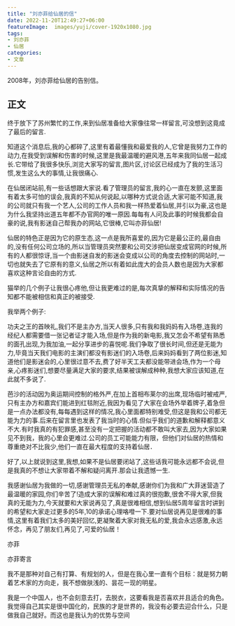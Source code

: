 ```yaml
---
title: "刘亦菲给仙居的信"
date: 2022-11-20T12:49:27+06:00
featureImage:  images/yuji/cover-1920x1080.jpg
tags:
- 刘亦菲
- 仙居
categories:
- 文章
---
```


2008年，刘亦菲给仙居的告别信。


<!--more-->

## 正文

终于放下了苏州繁忙的工作,来到仙居准备给大家像往常一样留言,可没想到这竟成了最后的留言.

知道这个消息后,我的心都碎了,这里有着最懂我和最爱我的人,它曾是我努力工作的动力,在我受到误解和伤害的时候,这里是我最温暖的避风港,五年来我同仙居一起成长.它带给了我很多快乐,浏览大家写的留言,图片区,讨论区已经成为了我的生活习惯,发生这么大的事情,让我很痛心.

在仙居闭站前,有一些话想跟大家说.看了管理员的留言,我的心一直在发颤,这里面有着太多可怕的误会,我真的不知从何说起,以哪种方式说合适,大家可能不知道,我的公司就只有我一个艺人,公司的工作人员和我一样热爱着仙居,并引以为豪,这也是为什么我坚持出道五年都不办官网的唯一原因.每每有人问及此事的时候我都会自豪的说,我有影迷自己帮我办的网站,它很棒,它叫亦菲仙居!

仙居的特色正是因为它的原生态,这一点是我所喜爱的,因为它是最公正的,最自由的,没有任何公司立场的,所以当管理员突然要和公司交涉把仙居变成官网的时候,所有的人都很惊讶,当一个由影迷自发的影迷会变成以公司的角度去控制的网站时,一切也就失去了它原有的意义,仙居之所以有着如此庞大的会员人数也是因为大家都喜欢这种言论自由的方式.

猫举的几个例子让我很心疼他,但让我更难过的是,每次真挚的解释和实际情况的告知都不能被相信和真正的被接受.

我举两个例子:

功夫之王的首映礼,我们不是主办方,当天人很多,只有我和我妈妈有入场卷,连我的经纪人都需要借一张记者证才能入场,但是作为我的新电影,我又怎会不希望有熟悉的面孔出现,为我加油,一起分享进步的喜悦呢.我们争取了很长时间,但还是无能为力,毕竟当天我们电影的主演们都没有影迷们的入场卷,后来妈妈看到了两位影迷,知道他们是影迷会的,心里很过意不去,费了好半天工夫都没能带进会场,作为一个母亲,心疼影迷们,想要尽量满足大家的要求,结果被误解成种种,我想大家应该知道,在此就不多说了.

芭沙的活动因为奥运期间控制的格外严,在加上首相布莱尔的出席,现场临时被戒严,只有主办方和嘉宾们能进到红毯附近,我因为看见了大家在会场外举着牌子,着急但是一点办法都没有,每每遇到这样的情况,我心里面都特别难受,但这是我和公司都无能为力的事.后来在留言里也发表了我当时的心情.但似乎我们的道歉和解释都意义不大.有时我真的有犯罪感,甚至没有一定把握的活动都不敢叫大家去,因为大家如果见不到我，我的心里会更难过.公司的员工可能能力有限，但他们对仙居的热情和尊重绝对不比我少,他们一直在最大程度的支持着仙居．

好了,以上就说到这里,我想,如果不是仙居要闭站了,这些话我可能永远都不会说,但是我真的不想让大家带着不解和疑问离开.那会让我遗憾一生.

我感谢仙居为我做的一切,感谢管理员无私的奉献,感谢你们为我和广大菲迷营造了最温暖的家园,你们辛苦了!造成大家的误解和难过真的很抱歉,很舍不得大家,但我真的无能为力,今天就要和大家说再见了,真是很难相信,想到仙居5周年留言时讲到的希望和大家走过更多的5年,10的承诺心理咯噔一下.要对仙居说再见是很难的事情,这里有着我们太多的美好回忆,更凝聚着大家对我无私的爱,我会永远感激,永远怀念，再见了朋友们,再见了,可爱的仙居！

亦菲





亦菲寄言

我不是那种对自己有打算、有规划的人，但是在我心里一直有个目标：就是努力朝着艺术家的方向走，我不想做肤浅的、昙花一现的明星。

我是一个中国人，也不会刻意去打，去脱衣，这要看我是否喜欢并且适合的角色。我觉得自己其实是很中国化的，民族的才是世界的，我没有必要去迎合什么，只是做我自己就好。而这也是我认为的优势与空间

